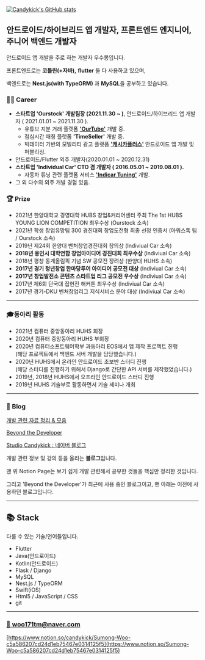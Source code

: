 <!--
**Candykick/Candykick** is a ✨ _special_ ✨ repository because its `README.md` (this file) appears on your GitHub profile.

Here are some ideas to get you started:

- 🔭 I’m currently working on ...
- 🌱 I’m currently learning ...
- 👯 I’m looking to collaborate on ...
- 🤔 I’m looking for help with ...
- 💬 Ask me about ...
- 📫 How to reach me: ...
- 😄 Pronouns: ...
- ⚡ Fun fact: ...
-->
[![Candykick's GitHub stats](https://github-readme-stats.vercel.app/api?username=Candykick)](https://github.com/anuraghazra/github-readme-stats)

## 안드로이드/하이브리드 앱 개발자, 프론트엔드 엔지니어, 주니어 백엔드 개발자

안드로이드 앱 개발을 주로 하는 개발자 우수몽입니다.

프론트엔드로는 **코틀린(+자바),** **flutter** 둘 다 사용하고 있으며,

백엔드로는 **Nest.js(with TypeORM)** 과 **MySQL**을 공부하고 있습니다.


### 👨‍💻 Career

- **스타트업 'Ourstock' 개발팀장 (2021.11.30 ~ )**, 안드로이드/하이브리드 앱 개발자 ( 2021.01.01 ~ 2021.11.30 ).
  - 유튜브 지분 거래 플랫폼 **['OurTube'](https://www.ourtube.co.kr/#/home)** 개발 중.
  - 점심시간 매칭 플랫폼 **'TimeSeller'** 개발 중.
  - 빅데이터 기반의 모빌리티 광고 플랫폼 **['캐시카플러스'](https://www.cashcarplus.com/)** 안드로이드 앱 개발 및 퍼블리싱.
- 안드로이드/Flutter 외주 개발자(2020.01.01 ~ 2020.12.31)
- **스타트업 'Individual Car' CTO 겸 개발자 ( 2016.05.01 ~ 2019.08.01 ).**
  - 자동차 튜닝 관련 플랫폼 서비스 **['Indicar Tuning'](https://www.youtube.com/watch?v=g9795DsJ4Js)** 개발.
- 그 외 다수의 외주 개발 경험 있음.

### 🏆 Prize

- 2021년 한양대학교 경영대학 HUBS 창업&커리어센터 주최 The 1st HUBS YOUNG LION COMPETITION 최우수상 (Ourstock 소속)
- 2021년 학생 창업유망팀 300 경진대회 창업도전형 최종 선정 인증서 (아워스톡 팀 / Ourstock 소속)
- 2019년 제24회 한양대 벤처창업경진대회 창의상 (Indiviual Car 소속)
- **2018년 용인시 대학연합 창업아이디어 경진대회 최우수상** (Indiviual Car 소속)
- 2018년 평창 동계올림픽 기념 SW 공모전 장려상 (한양대 HUHS 소속)
- **2017년 경기 청년창업 한마당투어 아이디어 공모전 대상** (Indiviual Car 소속)
- **2017년 창업발전소 콘텐츠 스타트업 리그 공모전 우수상** (Indiviual Car 소속)
- 2017년 제6회 단국대 집현전 해커톤 최우수상 (Indiviual Car 소속)
- 2017년 경기-DKU 벤처창업리그 지식서비스 분야 대상 (Indiviual Car 소속)

---

### 🎓동아리 활동

- 2021년 컴퓨터 중앙동아리 HUHS 회장
- 2020년 컴퓨터 중앙동아리 HUHS 부회장
- 2020년 컴퓨터소프트웨어학부 과동아리 EOS에서 앱 제작 프로젝트 진행<br>
(해당 프로젝트에서 백엔드 서버 개발을 담당했습니다.)
- 2020년 HUHS에서 온라인 안드로이드 초보반 스터디 진행<br>
(해당 스터디를 진행하기 위해서 Django로 간단한 API 서버를 제작했었습니다.)
- 2019년, 2018년 HUHS에서 오프라인 안드로이드 스터디 진행
- 2019년 HUHS 기술부로 활동하면서 기술 세미나 개최

---

### 📝 Blog

[개발 관련 자료 정리 & 모음](https://www.notion.so/b927103c6b7f42a4aaf5da88b07cefa3)

[Beyond the Developer](https://candykick.kr)

[Studio Candykick : 네이버 블로그](https://blog.naver.com/woo171tm)

개발 관련 정보 및 강의 등을 올리는 **블로그**입니다.

맨 위 Notion Page는 보기 쉽게 개발 관련해서 공부한 것들을 핵심만 정리한 것입니다.

그리고 'Beyond the Developer'가 최근에 사용 중인 블로그이고, 맨 아래는 이전에 사용하던 블로그입니다.

---

## 📚 Stack

다룰 수 있는 기술/언어들입니다.

- Flutter
- Java(안드로이드)
- Kotlin(안드로이드)
- Flask / Django
- MySQL
- Nest.js / TypeORM
- Swift(iOS)
- Html5 / JavaScript / CSS
- git

---

### [📧 woo171tm@naver.com](mailto:woo171tm@naver.com)

[https://www.notion.so/candykick/Sumong-Woo-c5a586207cd24d1eb75467e0314125f5](https://www.notion.so/Sumong-Woo-c5a586207cd24d1eb75467e0314125f5)
